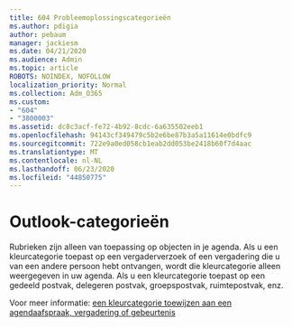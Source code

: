 ```yaml
---
title: 604 Probleemoplossingscategorieën
ms.author: pdigia
author: pebaum
manager: jackiesm
ms.date: 04/21/2020
ms.audience: Admin
ms.topic: article
ROBOTS: NOINDEX, NOFOLLOW
localization_priority: Normal
ms.collection: Adm_O365
ms.custom:
- "604"
- "3800003"
ms.assetid: dc8c3acf-fe72-4b92-8cdc-6a635502eeb1
ms.openlocfilehash: 94143cf349479c5b2e6be87b3a5a11614e0bdfc9
ms.sourcegitcommit: 722e9a0ed058cb1eab2dd053be2418b60f7d4aac
ms.translationtype: MT
ms.contentlocale: nl-NL
ms.lasthandoff: 06/23/2020
ms.locfileid: "44850775"
---
```

# <a name="outlook-categories"></a>Outlook-categorieën

Rubrieken zijn alleen van toepassing op objecten in je agenda. Als u een kleurcategorie toepast op een vergaderverzoek of een vergadering die u van een andere persoon hebt ontvangen, wordt die kleurcategorie alleen weergegeven in uw agenda.  Als u een kleurcategorie toepast op een gedeeld postvak, delegeren postvak, groepspostvak, ruimtepostvak, enz.

Voor meer informatie: [een kleurcategorie toewijzen aan een agendaafspraak, vergadering of gebeurtenis](https://support.microsoft.com/office/750596d9-707d-4412-8c0e-7fdc0fc52527)
